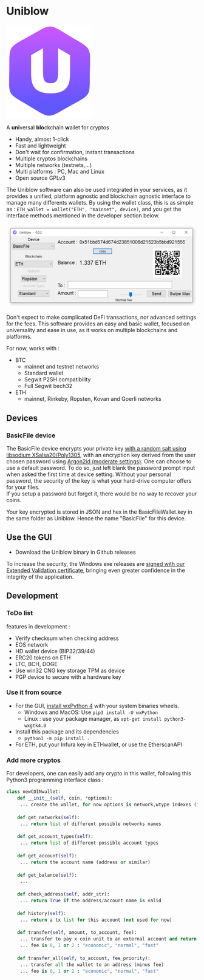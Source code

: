 
# Uniblow

![Uniblow logo](uniblow_logo.png)

A **uni**versal **blo**ckchain **w**allet for cryptos

* Handy, almost 1-click
* Fast and lightweight
* Don't wait for confirmation, instant transactions
* Multiple cryptos blockchains
* Multiple networks (testnets,...)
* Multi platforms : PC, Mac and Linux
* Open source GPLv3

The Uniblow software can also be used integrated in your services, as it provides a unified, platform agnostic and blockchain agnostic interface to manage many differents wallets. By using the wallet class, this is as simple as : `ETH_wallet = wallet("ETH", "mainnet", device)`, and you get the interface methods mentioned in the developer section below.

![Uniblow screenshot](screenshot.png)

Don't expect to make complicated DeFi transactions, nor advanced settings for the fees. This software provides an easy and basic wallet, focused on universality and ease in use, as it works on multiple blockchains and platforms.

For now, works with :

* BTC
    * mainnet and testnet networks
    * Standard wallet
    * Segwit P2SH compatibility
    * Full Segwit bech32
* ETH
    * mainnet, Rinkeby, Ropsten, Kovan and Goerli networks

## Devices

### BasicFile device

The BasicFile device encrypts your private key [with a random salt using libsodium XSalsa20/Poly1305](https://libsodium.gitbook.io/doc/secret-key_cryptography/secretbox#algorithm-details), with an encryption key derived from the user chosen password using [Argon2id (moderate settings)](https://raw.githubusercontent.com/P-H-C/phc-winner-argon2/master/argon2-specs.pdf). One can choose to use a default password. To do so, just left blank the password prompt input when asked the first time at device setting. Without your personal password, the security of the key is what your hard-drive computer offers for your files.  
If you setup a password but forget it, there would be no way to recover your coins.

Your key encrypted is stored in JSON and hex in the BasicFileWallet.key in the same folder as Uniblow. Hence the name "BasicFile" for this device.


## Use the GUI

* Download the Uniblow binary in Github releases

To increase the security, the Windows exe releases are [signed with our Extended Validation certificate](https://en.wikipedia.org/wiki/Code_signing#Extended_validation_(EV)_code_signing), bringing even greater confidence in the integrity of the application.

## Development

### ToDo list

features in development :

* Verify checksum when checking address
* EOS network
* HD wallet device (BIP32/39/44)
* ERC20 tokens on ETH
* LTC, BCH, DOGE
* Use win32 CNG key storage TPM as device
* PGP device to secure with a hardware key

### Use it from source

* For the GUI, [install wxPython 4](https://wxpython.org/pages/downloads/) with your system binaries wheels.
    * Windows and MacOS: Use `pip3 install -U wxPython`
    * Linux : use your package manager, as `apt-get install python3-wxgtk4.0`
* Install this package and its dependencies
    * `python3 -m pip install .`
* For ETH, put your Infura key in ETHwallet, or use the EtherscanAPI

### Add more cryptos

For developers, one can easily add any crypto in this wallet, following this Python3 programming interface class :

```Python
class newCOINwallet:
    def __init__(self, coin, *options):
     ... create the wallet, for now options is network,wtype indexes (indexing the list returned by get_networks and get_account_types)

    def get_networks(self):
     ... return list of different possible networks names

    def get_account_types(self):
     ... return list of different possible account types

    def get_account(self):
     ... return the account name (address or similar)

    def get_balance(self):
     ...

    def check_address(self, addr_str):
     ... return True if the address/account name is valid
    
    def history(self):
     ... return a tx list for this account (not used for now)

    def transfer(self, amount, to_account, fee):
     ... transfer to pay x coin unit to an external account and return txid
     ... fee is 0, 1 or 2 : "economic", "normal", "fast"
    
    def transfer_all(self, to_account, fee_priority):
     ... transfer all the wallet to an address (minus fee)
     ... fee is 0, 1 or 2 : "economic", "normal", "fast"
```
